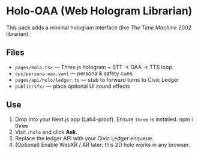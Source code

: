 # Holo‑OAA (Web Hologram Librarian)

This pack adds a minimal hologram interface (like *The Time Machine* 2002 librarian).

## Files
- `pages/holo.tsx` — Three.js hologram + STT → OAA → TTS loop
- `ops/persona.oaa.yaml` — persona & safety cues
- `pages/api/holo/ledger.ts` — stub to forward turns to Civic Ledger
- `public/sfx/` — place optional UI sound effects

## Use
1. Drop into your Next.js app (Lab4-proof). Ensure `three` is installed.
   npm i three
2. Visit `/holo` and click **Ask**.
3. Replace the ledger API with your Civic Ledger enqueue.
4. (Optional) Enable WebXR / AR later; this 2D holo works in any browser.


